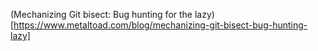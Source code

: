 (Mechanizing Git bisect: Bug hunting for the lazy)[https://www.metaltoad.com/blog/mechanizing-git-bisect-bug-hunting-lazy]

